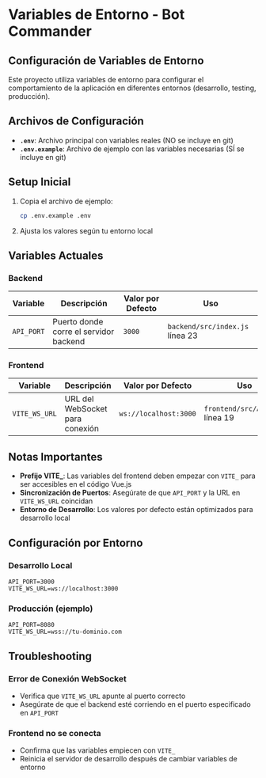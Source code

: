# Variables de Entorno - Bot Commander

## Configuración de Variables de Entorno

Este proyecto utiliza variables de entorno para configurar el comportamiento de la aplicación en diferentes entornos (desarrollo, testing, producción).

## Archivos de Configuración

- **`.env`**: Archivo principal con variables reales (NO se incluye en git)
- **`.env.example`**: Archivo de ejemplo con las variables necesarias (SÍ se incluye en git)

## Setup Inicial

1. Copia el archivo de ejemplo:
   ```bash
   cp .env.example .env
   ```

2. Ajusta los valores según tu entorno local

## Variables Actuales

### Backend

| Variable | Descripción | Valor por Defecto | Uso |
|----------|-------------|-------------------|-----|
| `API_PORT` | Puerto donde corre el servidor backend | `3000` | `backend/src/index.js` línea 23 |

### Frontend

| Variable | Descripción | Valor por Defecto | Uso |
|----------|-------------|-------------------|-----|
| `VITE_WS_URL` | URL del WebSocket para conexión | `ws://localhost:3000` | `frontend/src/App.vue` línea 19 |

## Notas Importantes

- **Prefijo VITE_**: Las variables del frontend deben empezar con `VITE_` para ser accesibles en el código Vue.js
- **Sincronización de Puertos**: Asegúrate de que `API_PORT` y la URL en `VITE_WS_URL` coincidan
- **Entorno de Desarrollo**: Los valores por defecto están optimizados para desarrollo local

## Configuración por Entorno

### Desarrollo Local
```env
API_PORT=3000
VITE_WS_URL=ws://localhost:3000
```

### Producción (ejemplo)
```env
API_PORT=8080
VITE_WS_URL=wss://tu-dominio.com
```

## Troubleshooting

### Error de Conexión WebSocket
- Verifica que `VITE_WS_URL` apunte al puerto correcto
- Asegúrate de que el backend esté corriendo en el puerto especificado en `API_PORT`

### Frontend no se conecta
- Confirma que las variables empiecen con `VITE_`
- Reinicia el servidor de desarrollo después de cambiar variables de entorno
